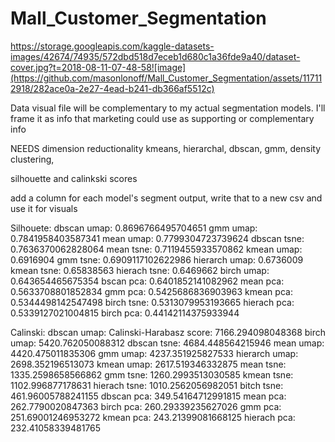 # Mall_Customer_Segmentation
https://storage.googleapis.com/kaggle-datasets-images/42674/74935/572dbd518d7eceb1d680c1a36fde9a40/dataset-cover.jpg?t=2018-08-11-07-48-58![image](https://github.com/masonlonoff/Mall_Customer_Segmentation/assets/117112918/282ace0a-2e27-4ead-b241-db366af5512c)


Data visual file will be complementary to my actual segmentation models. I'll frame it as info that marketing could use as supporting or complementary info

NEEDS dimension reductionality
kmeans, hierarchal, dbscan, gmm, density clustering, 

silhouette and calinkski scores

add a column for each model's segment output, write that to a new csv and use it for visuals 

Silhouete:
dbscan umap: 0.8696766495704651
gmm umap: 0.7841958403587341
mean umap: 0.7799304723739624
dbscan tsne: 0.7636370062828064
mean tsne: 0.7119455933570862
kmean umap: 0.6916904
gmm tsne: 0.6909117102622986
hierarch umap: 0.6736009
kmean tsne: 0.65838563
hierach tsne: 0.6469662
birch umap: 0.643654465675354
bscan pca: 0.6401852141082962
mean pca: 0.5633708801852834
gmm pca: 0.5425686836903963
kmean pca: 0.5344498142547498
birch tsne: 0.5313079953193665
hierach pca: 0.5339127021004815
birch pca: 0.44142114375933944



Calinski:
dbscan umap: Calinski-Harabasz score: 7166.294098048368
birch umap: 5420.762050088312
dbscan tsne: 4684.448564215946
mean umap: 4420.475011835306
gmm umap: 4237.351925827533
hierarch umap: 2698.352196513073
kmean umap: 2617.519346332875
mean tsne: 1335.2598658566862
gmm tsne: 1260.2993513030585
kmean tsne: 1102.996877178631
hierach tsne: 1010.2562056982051
bitch tsne: 461.96005788241155
dbscan pca: 349.54164712991815
mean pca: 262.7790020847363
birch pca: 260.29339235627026
gmm pca: 251.69001246953272
kmean pca: 243.21399081668125
hierach pca: 232.41058339481765

